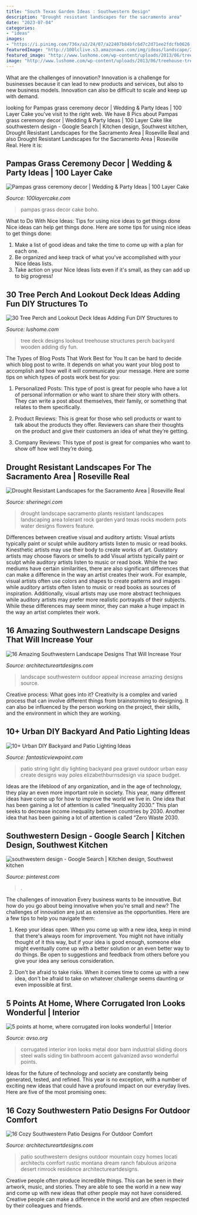 ```yaml
---
title: "South Texas Garden Ideas : Southwestern Design"
description: "Drought resistant landscapes for the sacramento area"
date: "2023-07-04"
categories:
- "ideas"
images:
- "https://i.pinimg.com/736x/a2/24/07/a22407b84bfc6d7c2d71ee2fdcfb0626.jpg"
featuredImage: "http://100lclive.s3.amazonaws.com/img/ideas/landscape/219633.jpg"
featured_image: "http://www.lushome.com/wp-content/uploads/2013/06/treehouse-tree-perch-wooden-deck-ideas-backyard-designs-18.jpg"
image: "http://www.lushome.com/wp-content/uploads/2013/06/treehouse-tree-perch-wooden-deck-ideas-backyard-designs-18.jpg"
---
```



What are the challenges of innovation?
Innovation is a challenge for businesses because it can lead to new products and services, but also to new business models. Innovation can also be difficult to scale and keep up with demand.

	

		
looking for Pampas grass ceremony decor | Wedding &amp; Party Ideas | 100 Layer Cake you've visit to the right web. We have 8 Pics about Pampas grass ceremony decor | Wedding &amp; Party Ideas | 100 Layer Cake like southwestern design - Google Search | Kitchen design, Southwest kitchen, Drought Resistant Landscapes for the Sacramento Area | Roseville Real and also Drought Resistant Landscapes for the Sacramento Area | Roseville Real. Here it is:
		
    
## Pampas Grass Ceremony Decor | Wedding &amp; Party Ideas | 100 Layer Cake

<img loading=lazy src="http://100lclive.s3.amazonaws.com/img/ideas/landscape/219633.jpg" onerror="this.onerror=null;this.src='https://tse1.mm.bing.net/th?id=OIP.8PEmdmbeQiKG1zCabxAEswHaLH&amp;pid=15.1';" alt="Pampas grass ceremony decor | Wedding &amp; Party Ideas | 100 Layer Cake">

_Source: 100layercake.com_

>pampas grass decor cake boho. 

	

What to Do With Nice Ideas: Tips for using nice ideas to get things done
Nice ideas can help get things done. Here are some tips for using nice ideas to get things done: 
1. Make a list of good ideas and take the time to come up with a plan for each one.
2. Be organized and keep track of what you've accomplished with your Nice Ideas lists.
3. Take action on your Nice Ideas lists even if it's small, as they can add up to big progress!

    
## 30 Tree Perch And Lookout Deck Ideas Adding Fun DIY Structures To

<img loading=lazy src="http://www.lushome.com/wp-content/uploads/2013/06/treehouse-tree-perch-wooden-deck-ideas-backyard-designs-18.jpg" onerror="this.onerror=null;this.src='https://tse4.mm.bing.net/th?id=OIP.H1XM1ryKMXLxbgmaWGYEYQHaEL&amp;pid=15.1';" alt="30 Tree Perch and Lookout Deck Ideas Adding Fun DIY Structures to">

_Source: lushome.com_

>tree deck designs lookout treehouse structures perch backyard wooden adding diy fun. 

	

The Types of Blog Posts That Work Best for You
It can be hard to decide which blog post to write.  It depends on what you want your blog post to accomplish and how well it will communicate your message. Here are some tips on which types of posts work best for you:
1. Personalized Posts: This type of post is great for people who have a lot of personal information or who want to share their story with others. They can write a post about themselves, their family, or something that relates to them specifically.

2. Product Reviews: This is great for those who sell products or want to talk about the products they offer. Reviewers can share their thoughts on the product and give their customers an idea of what they’re getting.

3. Company Reviews: This type of post is great for companies who want to show off how well they’re doing.

    
## Drought Resistant Landscapes For The Sacramento Area | Roseville Real

<img loading=lazy src="http://www.sherinegri.com/wp-content/uploads/2015/04/drought-landscape-12.jpg" onerror="this.onerror=null;this.src='https://tse2.mm.bing.net/th?id=OIP.sQG6GFQokYiTlOsDjEcTTgHaJ3&amp;pid=15.1';" alt="Drought Resistant Landscapes for the Sacramento Area | Roseville Real">

_Source: sherinegri.com_

>drought landscape sacramento plants resistant landscapes landscaping area tolerant rock garden yard texas rocks modern pots water designs flowers feature. 

	

Differences between creative visual and auditory artists: Visual artists typically paint or sculpt while auditory artists listen to music or read books. Kinesthetic artists may use their body to create works of art. Gustatory artists may choose flavors or smells to add
Visual artists typically paint or sculpt while auditory artists listen to music or read book. While the two mediums have certain similarities, there are also significant differences that can make a difference in the way an artist creates their work. For example, visual artists often use colors and shapes to create patterns and images while auditory artists often listen to music or read books as sources of inspiration. Additionally, visual artists may use more abstract techniques while auditory artists may prefer more realistic portrayals of their subjects. While these differences may seem minor, they can make a huge impact in the way an artist completes their work.

    
## 16 Amazing Southwestern Landscape Designs That Will Increase Your

<img loading=lazy src="http://www.architectureartdesigns.com/wp-content/uploads/2016/04/16-Amazing-Southwestern-Landscape-Designs-That-Will-Increase-Your-Outdoor-Appeal-6.jpg" onerror="this.onerror=null;this.src='https://tse2.mm.bing.net/th?id=OIP.s29ZUq_x6T8Gt63foJIjjAHaJm&amp;pid=15.1';" alt="16 Amazing Southwestern Landscape Designs That Will Increase Your">

_Source: architectureartdesigns.com_

>landscape southwestern outdoor appeal increase amazing designs source. 

	

Creative process: What goes into it?
Creativity is a complex and varied process that can involve different things from brainstorming to designing. It can also be influenced by the person working on the project, their skills, and the environment in which they are working.

    
## 10+ Urban DIY Backyard And Patio Lighting Ideas

<img loading=lazy src="http://www.fantasticviewpoint.com/wp-content/uploads/2016/09/IMG_8952-1024x683-634x423.jpg" onerror="this.onerror=null;this.src='https://tse2.mm.bing.net/th?id=OIP.yHRuRPG-s5-lCeMMRLGIkAHaE8&amp;pid=15.1';" alt="10+ Urban DIY Backyard and Patio Lighting Ideas">

_Source: fantasticviewpoint.com_

>patio string light diy lighting backyard pea gravel outdoor urban easy create designs way poles elizabethburnsdesign via space budget. 

	

Ideas are the lifeblood of any organization, and in the age of technology, they play an even more important role in society. This year, many different ideas have come up for how to improve the world we live in. One idea that has been gaining a lot of attention is called “Inequality 2030.” This plan seeks to decrease income inequality between countries by 2030. Another idea that has been gaining a lot of attention is called “Zero Waste 2030.

    
## Southwestern Design - Google Search | Kitchen Design, Southwest Kitchen

<img loading=lazy src="https://i.pinimg.com/736x/a2/24/07/a22407b84bfc6d7c2d71ee2fdcfb0626.jpg" onerror="this.onerror=null;this.src='https://tse4.mm.bing.net/th?id=OIP.IP6jIrleILyBi7amHUar5wHaKM&amp;pid=15.1';" alt="southwestern design - Google Search | Kitchen design, Southwest kitchen">

_Source: pinterest.com_

>. 

	

The challenges of innovation
Every business wants to be innovative. But how do you go about being innovative when you're small and new? The challenges of innovation are just as extensive as the opportunities. Here are a few tips to help you navigate them:
1. Keep your ideas open. When you come up with a new idea, keep in mind that there's always room for improvement. You might not have initially thought of it this way, but if your idea is good enough, someone else might eventually come up with a better solution or an even better way to do things. Be open to suggestions and feedback from others before you give your idea any serious consideration.

2. Don't be afraid to take risks. When it comes time to come up with a new idea, don't be afraid to take on whatever challenge seems daunting or even impossible at first.

    
## 5 Points At Home, Where Corrugated Iron Looks Wonderful | Interior

<img loading=lazy src="http://www.avso.org/wp-content/uploads/2014/11/5-points-at-home-where-corrugated-iron-looks-wonderful-1415266620.jpg" onerror="this.onerror=null;this.src='https://tse2.mm.bing.net/th?id=OIP.z6XjAi8_b5g4eUh_yeoPXAHaLH&amp;pid=15.1';" alt="5 points at home, where corrugated iron looks wonderful | Interior">

_Source: avso.org_

>corrugated interior iron looks metal door barn industrial sliding doors steel walls siding tin bathroom accent galvanized avso wonderful points. 

	

Ideas for the future of technology and society are constantly being generated, tested, and refined. This year is no exception, with a number of exciting new ideas that could have a profound impact on our everyday lives. Here are five of the most promising ones:

    
## 16 Cozy Southwestern Patio Designs For Outdoor Comfort

<img loading=lazy src="https://www.architectureartdesigns.com/wp-content/uploads/2016/04/16-Cozy-Southwestern-Patio-Designs-For-Outdoor-Comfort-2.jpg" onerror="this.onerror=null;this.src='https://tse1.mm.bing.net/th?id=OIP.Nm9B5zqeu9GgajxlhKgyKAHaE7&amp;pid=15.1';" alt="16 Cozy Southwestern Patio Designs For Outdoor Comfort">

_Source: architectureartdesigns.com_

>patio southwestern designs outdoor mountain cozy homes locati architects comfort rustic montana dream ranch fabulous arizona desert rimrock residence architectureartdesigns. 

	

Creative people often produce incredible things. This can be seen in their artwork, music, and stories. They are able to see the world in a new way and come up with new ideas that other people may not have considered. Creative people can make a difference in the world and are often respected by their colleagues and friends.


